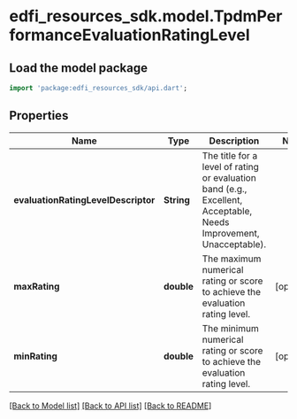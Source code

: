 # edfi_resources_sdk.model.TpdmPerformanceEvaluationRatingLevel

## Load the model package
```dart
import 'package:edfi_resources_sdk/api.dart';
```

## Properties
Name | Type | Description | Notes
------------ | ------------- | ------------- | -------------
**evaluationRatingLevelDescriptor** | **String** | The title for a level of rating or evaluation band (e.g., Excellent, Acceptable, Needs Improvement, Unacceptable). | 
**maxRating** | **double** | The maximum numerical rating or score to achieve the evaluation rating level. | [optional] 
**minRating** | **double** | The minimum numerical rating or score to achieve the evaluation rating level. | [optional] 

[[Back to Model list]](../README.md#documentation-for-models) [[Back to API list]](../README.md#documentation-for-api-endpoints) [[Back to README]](../README.md)


